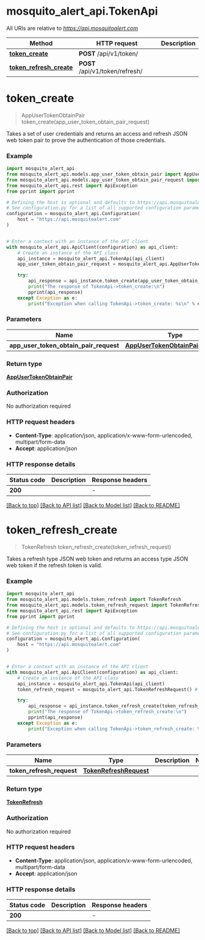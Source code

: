 # mosquito_alert_api.TokenApi

All URIs are relative to *https://api.mosquitoalert.com*

Method | HTTP request | Description
------------- | ------------- | -------------
[**token_create**](TokenApi.md#token_create) | **POST** /api/v1/token/ | 
[**token_refresh_create**](TokenApi.md#token_refresh_create) | **POST** /api/v1/token/refresh/ | 


# **token_create**
> AppUserTokenObtainPair token_create(app_user_token_obtain_pair_request)



Takes a set of user credentials and returns an access and refresh JSON web token pair to prove the authentication of those credentials.

### Example


```python
import mosquito_alert_api
from mosquito_alert_api.models.app_user_token_obtain_pair import AppUserTokenObtainPair
from mosquito_alert_api.models.app_user_token_obtain_pair_request import AppUserTokenObtainPairRequest
from mosquito_alert_api.rest import ApiException
from pprint import pprint

# Defining the host is optional and defaults to https://api.mosquitoalert.com
# See configuration.py for a list of all supported configuration parameters.
configuration = mosquito_alert_api.Configuration(
    host = "https://api.mosquitoalert.com"
)


# Enter a context with an instance of the API client
with mosquito_alert_api.ApiClient(configuration) as api_client:
    # Create an instance of the API class
    api_instance = mosquito_alert_api.TokenApi(api_client)
    app_user_token_obtain_pair_request = mosquito_alert_api.AppUserTokenObtainPairRequest() # AppUserTokenObtainPairRequest | 

    try:
        api_response = api_instance.token_create(app_user_token_obtain_pair_request)
        print("The response of TokenApi->token_create:\n")
        pprint(api_response)
    except Exception as e:
        print("Exception when calling TokenApi->token_create: %s\n" % e)
```



### Parameters


Name | Type | Description  | Notes
------------- | ------------- | ------------- | -------------
 **app_user_token_obtain_pair_request** | [**AppUserTokenObtainPairRequest**](AppUserTokenObtainPairRequest.md)|  | 

### Return type

[**AppUserTokenObtainPair**](AppUserTokenObtainPair.md)

### Authorization

No authorization required

### HTTP request headers

 - **Content-Type**: application/json, application/x-www-form-urlencoded, multipart/form-data
 - **Accept**: application/json

### HTTP response details

| Status code | Description | Response headers |
|-------------|-------------|------------------|
**200** |  |  -  |

[[Back to top]](#) [[Back to API list]](../README.md#documentation-for-api-endpoints) [[Back to Model list]](../README.md#documentation-for-models) [[Back to README]](../README.md)

# **token_refresh_create**
> TokenRefresh token_refresh_create(token_refresh_request)



Takes a refresh type JSON web token and returns an access type JSON web token if the refresh token is valid.

### Example


```python
import mosquito_alert_api
from mosquito_alert_api.models.token_refresh import TokenRefresh
from mosquito_alert_api.models.token_refresh_request import TokenRefreshRequest
from mosquito_alert_api.rest import ApiException
from pprint import pprint

# Defining the host is optional and defaults to https://api.mosquitoalert.com
# See configuration.py for a list of all supported configuration parameters.
configuration = mosquito_alert_api.Configuration(
    host = "https://api.mosquitoalert.com"
)


# Enter a context with an instance of the API client
with mosquito_alert_api.ApiClient(configuration) as api_client:
    # Create an instance of the API class
    api_instance = mosquito_alert_api.TokenApi(api_client)
    token_refresh_request = mosquito_alert_api.TokenRefreshRequest() # TokenRefreshRequest | 

    try:
        api_response = api_instance.token_refresh_create(token_refresh_request)
        print("The response of TokenApi->token_refresh_create:\n")
        pprint(api_response)
    except Exception as e:
        print("Exception when calling TokenApi->token_refresh_create: %s\n" % e)
```



### Parameters


Name | Type | Description  | Notes
------------- | ------------- | ------------- | -------------
 **token_refresh_request** | [**TokenRefreshRequest**](TokenRefreshRequest.md)|  | 

### Return type

[**TokenRefresh**](TokenRefresh.md)

### Authorization

No authorization required

### HTTP request headers

 - **Content-Type**: application/json, application/x-www-form-urlencoded, multipart/form-data
 - **Accept**: application/json

### HTTP response details

| Status code | Description | Response headers |
|-------------|-------------|------------------|
**200** |  |  -  |

[[Back to top]](#) [[Back to API list]](../README.md#documentation-for-api-endpoints) [[Back to Model list]](../README.md#documentation-for-models) [[Back to README]](../README.md)

